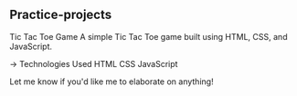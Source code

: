 ## Practice-projects
Tic Tac Toe Game
A simple Tic Tac Toe game built using HTML, CSS, and JavaScript.

-> Technologies Used
HTML
CSS
JavaScript

Let me know if you'd like me to elaborate on anything!
